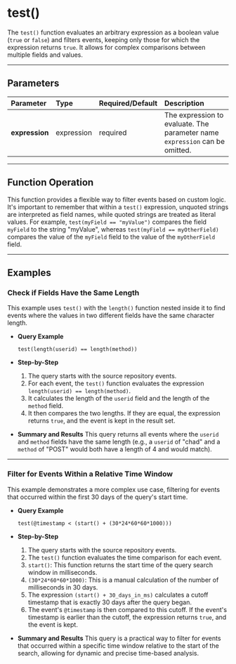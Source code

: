 # test()

The `test()` function evaluates an arbitrary expression as a boolean value (`true` or `false`) and filters events, keeping only those for which the expression returns `true`. It allows for complex comparisons between multiple fields and values.

***

## Parameters

| Parameter | Type | Required/Default | Description |
| :--- | :--- | :--- | :--- |
| **expression** | expression | required | The expression to evaluate. The parameter name `expression` can be omitted. |

***

## Function Operation

This function provides a flexible way to filter events based on custom logic. It's important to remember that within a `test()` expression, unquoted strings are interpreted as field names, while quoted strings are treated as literal values. For example, `test(myField == "myValue")` compares the field `myField` to the string "myValue", whereas `test(myField == myOtherField)` compares the value of the `myField` field to the value of the `myOtherField` field.

***

## Examples

### Check if Fields Have the Same Length

This example uses `test()` with the `length()` function nested inside it to find events where the values in two different fields have the same character length.

* **Query Example**
    ```
    test(length(userid) == length(method))
    ```

* **Step-by-Step**
    1.  The query starts with the source repository events.
    2.  For each event, the `test()` function evaluates the expression `length(userid) == length(method)`.
    3.  It calculates the length of the `userid` field and the length of the `method` field.
    4.  It then compares the two lengths. If they are equal, the expression returns `true`, and the event is kept in the result set.

* **Summary and Results**
    This query returns all events where the `userid` and `method` fields have the same length (e.g., a `userid` of "chad" and a `method` of "POST" would both have a length of 4 and would match).

---

### Filter for Events Within a Relative Time Window

This example demonstrates a more complex use case, filtering for events that occurred within the first 30 days of the query's start time.

* **Query Example**
    ```
    test(@timestamp < (start() + (30*24*60*60*1000)))
    ```

* **Step-by-Step**
    1.  The query starts with the source repository events.
    2.  The `test()` function evaluates the time comparison for each event.
    3.  `start()`: This function returns the start time of the query search window in milliseconds.
    4.  `(30*24*60*60*1000)`: This is a manual calculation of the number of milliseconds in 30 days.
    5.  The expression `(start() + 30_days_in_ms)` calculates a cutoff timestamp that is exactly 30 days after the query began.
    6.  The event's `@timestamp` is then compared to this cutoff. If the event's timestamp is earlier than the cutoff, the expression returns `true`, and the event is kept.

* **Summary and Results**
    This query is a practical way to filter for events that occurred within a specific time window relative to the start of the search, allowing for dynamic and precise time-based analysis.